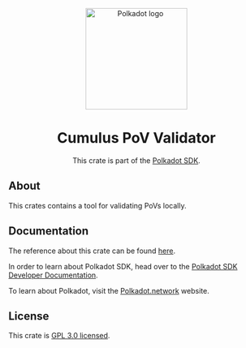 <div align="center">

<img
alt="Polkadot logo" width="200"
src="https://raw.githubusercontent.com/paritytech/polkadot-sdk/rzadp/readmes/docs/images/Polkadot_Logo_Horizontal_Pink_BlackOnWhite.png">

# Cumulus PoV Validator

This crate is part of the [Polkadot SDK](https://github.com/paritytech/polkadot-sdk/).

</div>

## About

This crates contains a tool for validating PoVs locally.

## Documentation

The reference about this crate can be found [here](https://paritytech.github.io/polkadot-sdk/master/cumulus_pov_validator).

In order to learn about Polkadot SDK, head over to the [Polkadot SDK Developer Documentation](https://paritytech.github.io/polkadot-sdk/master/polkadot_sdk_docs/index.html).

To learn about Polkadot, visit the [Polkadot.network](https://polkadot.network/) website.

## License

This crate is [GPL 3.0 licensed](https://spdx.org/licenses/GPL-3.0-only.html).
